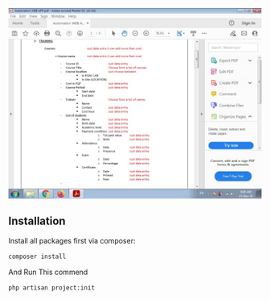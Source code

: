 <p align="center"><img src="screenshots/schema.jpeg"></p>

## Installation

Install all packages first via composer:

```bash
composer install
```

And Run This commend

```bash
php artisan project:init
```
